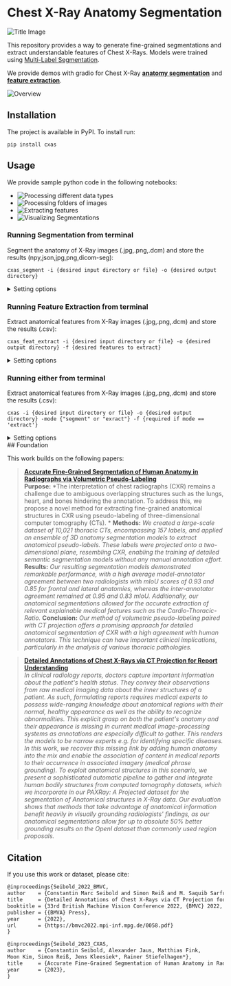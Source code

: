 # Chest X-Ray Anatomy Segmentation
![Title Image](./images/CXAS_logo.png)

This repository provides a way to generate fine-grained segmentations and extract understandable features of Chest X-Rays. 
Models were trained using [Multi-Label Segmentation]().

We provide demos with gradio for Chest X-Ray [**anatomy segmentation**]() and [**feature extraction**]().

![Overview](./images/Label_Overview.png)


## Installation

The project is available in PyPI. To install run:

```
pip install cxas
```

## Usage

We provide sample python code in the following notebooks:

- ![Processing different data types](demos/BasicUsage.ipynb)
- ![Processing folders of images](demos/ProcessDirectories.ipynb)
- ![Extracting features](demos/ExtractFeatures.ipynb)
- ![Visualizing Segmentations](demos/VisualizingResults.ipynb)

### Running Segmentation from terminal

Segment the anatomy of X-Ray images \(.jpg,.png,.dcm\) and store the results \(npy,json,jpg,png,dicom-seg\):

```
cxas_segment -i {desired input directory or file} -o {desired output directory}
```

<details>
<summary>Setting options</summary>
    
- "-i"/"--input" : Either path to file or to directory to be processed. [**required**]
    
- "-o"/"--output": Output directory for segmentation masks  [**required**]
    
- "-ot"/"--output_type": Designates the storage type of segmentations if they are stored. [default = 'png']
                          choices=["json", "npy", "npz", "jpg", "png", "dicom-seg"]
    
- "-g"/"--gpus": Select specific GPU/CPU to process the input. [default = "0"]
    
- "-m"/"--model": Select Model used for inference. [default="UNet_ResNet50_default"]
                  choices=["UNet_ResNet50_default"]    
    
    
</details>

### Running Feature Extraction from terminal

Extract anatomical features from X-Ray images \(.jpg,.png,.dcm\) and store the results \(.csv\):

```
cxas_feat_extract -i {desired input directory or file} -o {desired output directory} -f {desired features to extract}
```

<details>
<summary>Setting options</summary>
    
- "-i"/"--input" : Either path to file or to directory to be processed. [**required**]
    
- "-o"/"--output": Output directory for segmentation masks  [**required**]
    
- "-f", "--feature": Select which features are supposed to be extracted. [**required**]
    
                     choices = ["SCD", "CTR", "Spine-Center Distance","Cardio-Thoracic Ratio"]
    
- "-ot"/"--output_type": Designates the storage type of segmentations if they are stored. [default = 'png']
                          choices=["json", "npy", "npz", "jpg", "png", "dicom-seg"]
    
- "-g"/"--gpus": Select specific GPU/CPU to process the input. [default = "0"]
    
- "-m"/"--model": Select Model used for inference. [default="UNet_ResNet50_default"]
                  choices=["UNet_ResNet50_default"]     
    
- "-s"/"--store_seg": "Wether to also store segmentation masks" [default = False]   
    
</details>

### Running either from terminal

Extract anatomical features from X-Ray images \(.jpg,.png,.dcm\) and store the results \(.csv\):

```
cxas -i {desired input directory or file} -o {desired output directory} -mode {"segment" or "exract"} -f {required if mode == 'extract'}
```

<details>
<summary>Setting options</summary>
    
- "-i"/"--input" : Either path to file or to directory to be processed. [**required**]
    
- "-o"/"--output": Output directory for segmentation masks  [**required**]
    
- "--mode": Select whether to segment images or extract features. [default="segment"]
            choices=["segment", 'extract']
    
- "-f", "--feature": Select which features are supposed to be extracted.
                     choices = ["SCD", "CTR", "Spine-Center Distance","Cardio-Thoracic Ratio"]
    
- "-ot"/"--output_type": Designates the storage type of segmentations if they are stored. [default = 'png']
                          choices=["json", "npy", "npz", "jpg", "png", "dicom-seg"]
    
- "-g"/"--gpus": Select specific GPU/CPU to process the input. [default = "0"]
    
- "-m"/"--model": Select Model used for inference. [default="UNet_ResNet50_default"]
                  choices=["UNet_ResNet50_default"]     
    
- "-s"/"--store_seg": "Wether to also store segmentation masks" [default = False] 
    
</details>
## Foundation

This work builds on the following papers:

> [**Accurate Fine-Grained Segmentation of Human Anatomy in Radiographs via Volumetric Pseudo-Labeling**]()<br>
>**Purpose:** *The interpretation of chest radiographs (CXR) remains a challenge due to ambiguous overlapping structures such as the lungs, heart, and bones hindering the annotation. To address this, we propose a novel method for extracting fine-grained anatomical structures in CXR using pseudo-labeling of three-dimensional computer tomography (CTs). *
>**Methods:** *We created a large-scale dataset of 10,021 thoracic CTs, encompassing 157 labels, and applied an ensemble of 3D anatomy segmentation models to extract anatomical pseudo-labels. These labels were projected onto a two-dimensional plane, resembling CXR, enabling the training of detailed semantic segmentation models without any manual annotation effort.*
>**Results:** *Our resulting segmentation models demonstrated remarkable performance, with a high average model-annotator agreement between two radiologists with mIoU scores of 0.93 and 0.85 for frontal and lateral anatomies, whereas the inter-annotator agreement remained at 0.95 and 0.83 mIoU. Additionally, our anatomical segmentations allowed for the accurate extraction of relevant explainable medical features such as the Cardio-Thoracic-Ratio.*
>**Conclusion:** *Our method of volumetric pseudo-labeling paired with CT projection offers a promising approach for detailed anatomical segmentation of CXR with a high agreement with human annotators. This technique can have important clinical implications, particularly in the analysis of various thoracic pathologies.*

> [**Detailed Annotations of Chest X-Rays via CT Projection for Report Understanding**](https://bmvc2022.mpi-inf.mpg.de/58/)<br>
> *In clinical radiology reports, doctors capture important information about the patient's health status. They convey their observations from raw medical imaging data about the inner structures of a patient. As such, formulating reports requires medical experts to possess wide-ranging knowledge about anatomical regions with their normal, healthy appearance as well as the ability to recognize abnormalities. This explicit grasp on both the patient's anatomy and their appearance is missing in current medical image-processing systems as annotations are especially difficult to gather. This renders the models to be narrow experts e.g. for identifying specific diseases. In this work, we recover this missing link by adding human anatomy into the mix and enable the association of content in medical reports to their occurrence in associated imagery (medical phrase grounding). To exploit anatomical structures in this scenario, we present a sophisticated automatic pipeline to gather and integrate human bodily structures from computed tomography datasets, which we incorporate in our PAXRay: A Projected dataset for the segmentation of Anatomical structures in X-Ray data. Our evaluation shows that methods that take advantage of anatomical information benefit heavily in visually grounding radiologists' findings, as our anatomical segmentations allow for up to absolute 50% better grounding results on the OpenI dataset than commonly used region proposals.*


## Citation
If you use this work or dataset, please cite:
```latex
@inproceedings{Seibold_2022_BMVC,
author    = {Constantin Marc Seibold and Simon Reiß and M. Saquib Sarfraz and Matthias A. Fink and Victoria Mayer and Jan Sellner and Moon Sung Kim and Klaus H. Maier-Hein and Jens Kleesiek and Rainer Stiefelhagen},
title     = {Detailed Annotations of Chest X-Rays via CT Projection for Report Understanding},
booktitle = {33rd British Machine Vision Conference 2022, {BMVC} 2022, London, UK, November 21-24, 2022},
publisher = {{BMVA} Press},
year      = {2022},
url       = {https://bmvc2022.mpi-inf.mpg.de/0058.pdf}
}

@inproceedings{Seibold_2023_CXAS,
author    = {Constantin Seibold, Alexander Jaus, Matthias Fink,
Moon Kim, Simon Reiß, Jens Kleesiek*, Rainer Stiefelhagen*},
title     = {Accurate Fine-Grained Segmentation of Human Anatomy in Radiographs via Volumetric Pseudo-Labeling},
year      = {2023},
}

```